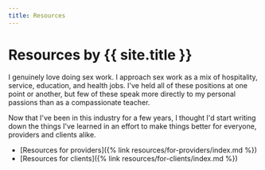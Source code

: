 ```yaml
---
title: Resources
---
```


# Resources by {{ site.title }}

I genuinely love doing sex work. I approach sex work as a mix of hospitality, service, education, and health jobs. I've held all of these positions at one point or another, but few of these speak more directly to my personal passions than as a compassionate teacher.

Now that I've been in this industry for a few years, I thought I'd start writing down the things I've learned in an effort to make things better for everyone, providers and clients alike.

- [Resources for providers]({% link resources/for-providers/index.md %})
- [Resources for clients]({% link resources/for-clients/index.md %})
